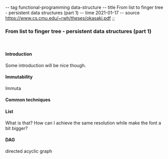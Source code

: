 -- tag functional-programming data-structure
-- title From list to finger tree - persistent data structures (part 1)
-- time 2021-01-17
-- source https://www.cs.cmu.edu/~rwh/theses/okasaki.pdf
;;
### From list to finger tree - persistent data structures (part 1)

<br/>

#### Introduction
Some introduction will be nice though.

#### Immutability
Immuta

#### Common techniques

#### List
What is that?
How can I achieve the same resolution while  make the font a bit bigger?

#### DAG

directed acyclic graph

